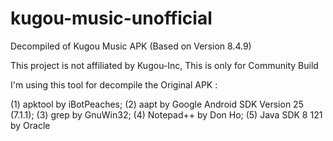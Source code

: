 # kugou-music-unofficial
Decompiled of Kugou Music APK (Based on Version 8.4.9)

This project is not affiliated by Kugou-Inc, This is only for Community Build

I'm using this tool for decompile the Original APK :

(1) apktool by iBotPeaches;
(2) aapt by Google Android SDK Version 25 (7.1.1);
(3) grep by GnuWin32;
(4) Notepad++ by Don Ho;
(5) Java SDK 8 121 by Oracle
